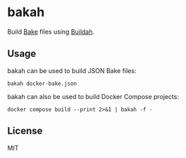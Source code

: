 # bakah

Build [Bake] files using [Buildah].

## Usage

bakah can be used to build JSON Bake files:

    bakah docker-bake.json

bakah can also be used to build Docker Compose projects:

    docker compose build --print 2>&1 | bakah -f -

## License

MIT

[Bake]: https://docs.docker.com/build/bake/introduction/
[Buildah]: https://buildah.io/
